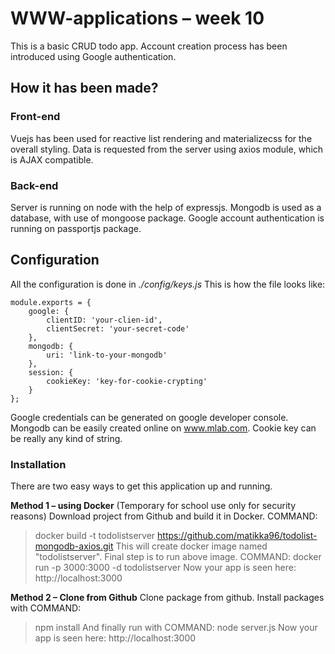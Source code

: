 # WWW-applications – week 10

This is a basic CRUD todo app. Account creation process has been introduced using Google authentication. 

## How it has been made?
### Front-end
Vuejs has been used for reactive list rendering and materializecss for the overall styling. Data is requested from the server using axios module, which is AJAX compatible.

### Back-end
Server is running on node with the help of expressjs. Mongodb is used as a database, with use of mongoose package. Google account authentication is running on passportjs package.

## Configuration
All the configuration is done in *./config/keys.js* This is how the file looks like:
```
module.exports = {
	google: {
		clientID: 'your-clien-id',
		clientSecret: 'your-secret-code'
	},
	mongodb: {
		uri: 'link-to-your-mongodb'
	},
	session: {
		cookieKey: 'key-for-cookie-crypting'
	}
};
```
Google credentials can be generated on google developer console.
Mongodb can be easily created online on www.mlab.com.
Cookie key can be really any kind of string.

### Installation

There are two easy ways to get this application up and running. 

**Method 1 – using Docker** (Temporary for school use only for security reasons)
Download project from Github and build it in Docker. 
COMMAND: 
> docker build -t todolistserver https://github.com/matikka96/todolist-mongodb-axios.git
This will create docker image named "todolistserver".
Final step is to run above image. 
COMMAND: 
> docker run -p 3000:3000 -d todolistserver
Now your app is seen here: http://localhost:3000

**Method 2 – Clone from Github**
Clone package from github. Install packages with 
COMMAND:
> npm install
And finally run with 
COMMAND:
> node server.js
Now your app is seen here: http://localhost:3000
